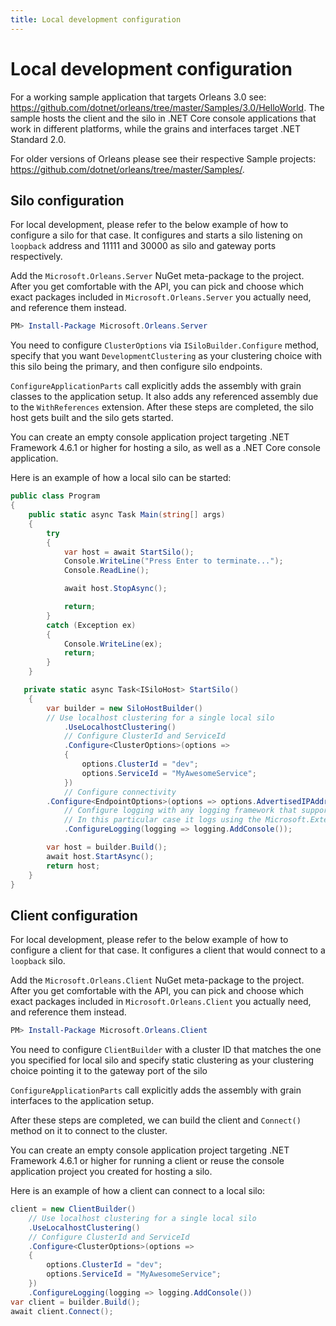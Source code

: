 ```yaml
---
title: Local development configuration
---
```


# Local development configuration

For a working sample application that targets Orleans 3.0 see: https://github.com/dotnet/orleans/tree/master/Samples/3.0/HelloWorld. The sample hosts the client and the silo in .NET Core console applications that work in different platforms, while the grains and interfaces target .NET Standard 2.0.

For older versions of Orleans please see their respective Sample projects: https://github.com/dotnet/orleans/tree/master/Samples/.

## Silo configuration

For local development, please refer to the below example of how to configure a silo for that case.
It configures and starts a silo listening on `loopback` address and 11111 and 30000 as silo and gateway ports respectively.

Add the `Microsoft.Orleans.Server` NuGet meta-package to the project. After you get comfortable with the API, you can pick and choose which exact packages included in `Microsoft.Orleans.Server` you actually need, and reference them instead.

```PowerShell
PM> Install-Package Microsoft.Orleans.Server
```

You need to configure `ClusterOptions` via `ISiloBuilder.Configure` method, specify that you want `DevelopmentClustering` as your clustering choice with this silo being the primary, and then configure silo endpoints.

`ConfigureApplicationParts` call explicitly adds the assembly with grain classes to the application setup. It also adds any referenced assembly due to the `WithReferences` extension. After these steps are completed, the silo host gets built and the silo gets started.

You can create an empty console application project targeting .NET Framework 4.6.1 or higher for hosting a silo, as well as a .NET Core console application.

Here is an example of how a local silo can be started:

```csharp
public class Program
{
    public static async Task Main(string[] args)
    {
        try
        {
            var host = await StartSilo();
            Console.WriteLine("Press Enter to terminate...");
            Console.ReadLine();

            await host.StopAsync();

            return;
        }
        catch (Exception ex)
        {
            Console.WriteLine(ex);
            return;
        }
    }

   private static async Task<ISiloHost> StartSilo()
    {
        var builder = new SiloHostBuilder()
	    // Use localhost clustering for a single local silo
            .UseLocalhostClustering()
            // Configure ClusterId and ServiceId
            .Configure<ClusterOptions>(options =>
            {
                options.ClusterId = "dev";
                options.ServiceId = "MyAwesomeService";
            })
            // Configure connectivity
	    .Configure<EndpointOptions>(options => options.AdvertisedIPAddress = IPAddress.Loopback)
            // Configure logging with any logging framework that supports Microsoft.Extensions.Logging.
            // In this particular case it logs using the Microsoft.Extensions.Logging.Console package.
            .ConfigureLogging(logging => logging.AddConsole());

        var host = builder.Build();
        await host.StartAsync();
        return host;
    }
}
```

## Client configuration

For local development, please refer to the below example of how to configure a client for that case.
It configures a client that would connect to a `loopback` silo.

Add the `Microsoft.Orleans.Client` NuGet meta-package to the project.
After you get comfortable with the API, you can pick and choose which exact packages included in `Microsoft.Orleans.Client` you actually need, and reference them instead.
```PowerShell
PM> Install-Package Microsoft.Orleans.Client
```

You need to configure `ClientBuilder` with a cluster ID that matches the one you specified for local silo and specify static clustering as your clustering choice pointing it to the gateway port of the silo

`ConfigureApplicationParts` call explicitly adds the assembly with grain interfaces to the application setup.

After these steps are completed, we can build the client and `Connect()` method on it to connect to the cluster.

You can create an empty console application project targeting .NET Framework 4.6.1 or higher for running a client or reuse the console application project you created for hosting a silo.

Here is an example of how a client can connect to a local silo:

```csharp
client = new ClientBuilder()
    // Use localhost clustering for a single local silo
    .UseLocalhostClustering()
    // Configure ClusterId and ServiceId
    .Configure<ClusterOptions>(options =>
    {
        options.ClusterId = "dev";
        options.ServiceId = "MyAwesomeService";
    })
    .ConfigureLogging(logging => logging.AddConsole())
var client = builder.Build();
await client.Connect();
```
